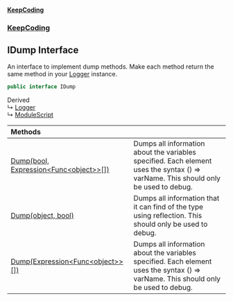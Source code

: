 #### [KeepCoding](index.md 'index')
### [KeepCoding](KeepCoding.md 'KeepCoding')
## IDump Interface
An interface to implement dump methods. Make each method return the same method in your [Logger](KeepCoding_Logger.md 'KeepCoding.Logger') instance.   
```csharp
public interface IDump
```

Derived  
&#8627; [Logger](KeepCoding_Logger.md 'KeepCoding.Logger')  
&#8627; [ModuleScript](KeepCoding_ModuleScript.md 'KeepCoding.ModuleScript')  

| Methods | |
| :--- | :--- |
| [Dump(bool, Expression&lt;Func&lt;object&gt;&gt;[])](KeepCoding_IDump_Dump(bool_System_Linq_Expressions_Expression_System_Func_object____).md 'KeepCoding.IDump.Dump(bool, System.Linq.Expressions.Expression&lt;System.Func&lt;object&gt;&gt;[])') | Dumps all information about the variables specified. Each element uses the syntax () => varName. This should only be used to debug.<br/> |
| [Dump(object, bool)](KeepCoding_IDump_Dump(object_bool).md 'KeepCoding.IDump.Dump(object, bool)') | Dumps all information that it can find of the type using reflection. This should only be used to debug.<br/> |
| [Dump(Expression&lt;Func&lt;object&gt;&gt;[])](KeepCoding_IDump_Dump(System_Linq_Expressions_Expression_System_Func_object____).md 'KeepCoding.IDump.Dump(System.Linq.Expressions.Expression&lt;System.Func&lt;object&gt;&gt;[])') | Dumps all information about the variables specified. Each element uses the syntax () => varName. This should only be used to debug.<br/> |
